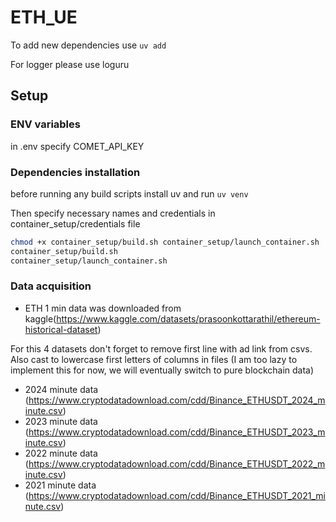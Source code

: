 # ETH_UE

To add new dependencies use `uv add`

For logger please use loguru

## Setup

### ENV variables

in .env specify COMET_API_KEY

### Dependencies installation

before running any build scripts install uv and run 
`uv venv`

Then specify necessary names and credentials in container_setup/credentials file

```bash
chmod +x container_setup/build.sh container_setup/launch_container.sh 
container_setup/build.sh
container_setup/launch_container.sh
```


### Data acquisition

- ETH 1 min data was downloaded from kaggle(https://www.kaggle.com/datasets/prasoonkottarathil/ethereum-historical-dataset)

For this 4 datasets don't forget to remove first line with ad link from csvs.
Also cast to lowercase first letters of columns in files
(I am too lazy to implement this for now, we will eventually switch to pure blockchain data)
- 2024 minute data (https://www.cryptodatadownload.com/cdd/Binance_ETHUSDT_2024_minute.csv)
- 2023 minute data (https://www.cryptodatadownload.com/cdd/Binance_ETHUSDT_2023_minute.csv)
- 2022 minute data (https://www.cryptodatadownload.com/cdd/Binance_ETHUSDT_2022_minute.csv)
- 2021 minute data (https://www.cryptodatadownload.com/cdd/Binance_ETHUSDT_2021_minute.csv)

